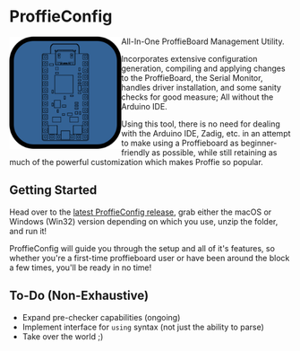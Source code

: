 # ProffieConfig 

<img align="left" src=resources/icons/icon.svg width=200> 
  
All-In-One ProffieBoard Management Utility. 

Incorporates extensive configuration generation, compiling and applying changes to the ProffieBoard, the Serial Monitor, handles driver installation, and some sanity checks for good measure; All without the Arduino IDE. 

Using this tool, there is no need for dealing with the Arduino IDE, Zadig, etc. in an attempt to make using a Proffieboard as beginner-friendly as possible, while still retaining as much of the powerful customization which makes Proffie so popular.

## Getting Started

Head over to the [latest ProffieConfig release](https://github.com/ryryog25/ProffieConfig/releases/latest), grab either the macOS or Windows (Win32) version depending on which you use, unzip the folder, and run it! 

ProffieConfig will guide you through the setup and all of it's features, so whether you're a first-time proffieboard user or have been around the block a few times, you'll be ready in no time!


## To-Do (Non-Exhaustive)
- Expand pre-checker capabilities (ongoing)
- Implement interface for `using` syntax (not just the ability to parse)
- Take over the world ;)
